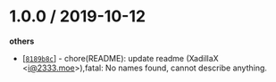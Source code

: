 
1.0.0 / 2019-10-12
==================

**others**
  * [[`8189b8c`](http://github.com/XadillaX/vscode-update-grammar-tool/commit/8189b8c406cf810118253e0b24630fc6dd64ceee)] - chore(README): update readme (XadillaX <<i@2333.moe>>),fatal: No names found, cannot describe anything.

